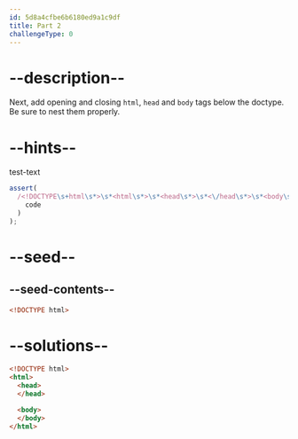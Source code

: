 ```yaml
---
id: 5d8a4cfbe6b6180ed9a1c9df
title: Part 2
challengeType: 0
---
```


# --description--

Next, add opening and closing `html`, `head` and `body` tags below the doctype. Be sure to nest them properly.

# --hints--

test-text

```js
assert(
  /<!DOCTYPE\s+html\s*>\s*<html\s*>\s*<head\s*>\s*<\/head\s*>\s*<body\s*>\s*<\/body\s*>\s*<\/html\s*>/gi.test(
    code
  )
);
```

# --seed--

## --seed-contents--

```html
<!DOCTYPE html>
```

# --solutions--

```html
<!DOCTYPE html>
<html>
  <head>
  </head>

  <body>
  </body>
</html>
```
